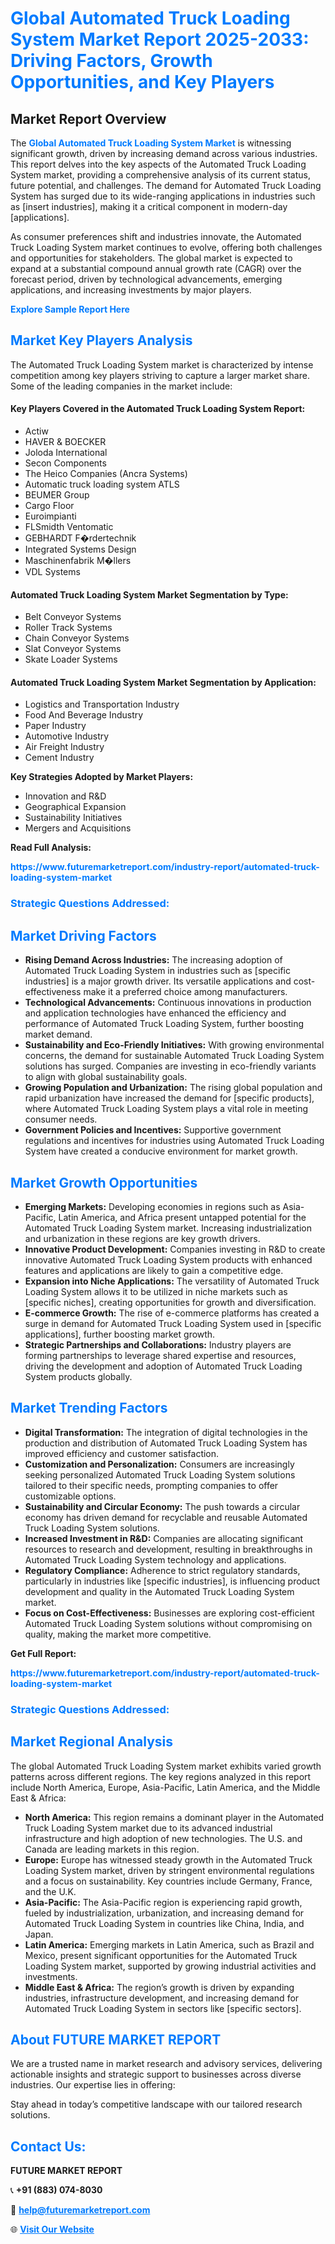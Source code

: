 <h1 style="color: #007BFF;">Global Automated Truck Loading System Market Report 2025-2033: Driving Factors, Growth Opportunities, and Key Players</h1>

<section id="overview">
<h2>Market Report Overview</h2>
<p>The <a href="https://www.futuremarketreport.com/industry-report/automated-truck-loading-system-market" style="color: #007BFF; text-decoration: none;"><strong>Global Automated Truck Loading System Market</strong></a> is witnessing significant growth, driven by increasing demand across various industries. This report delves into the key aspects of the Automated Truck Loading System market, providing a comprehensive analysis of its current status, future potential, and challenges. The demand for Automated Truck Loading System has surged due to its wide-ranging applications in industries such as [insert industries], making it a critical component in modern-day [applications].</p>
<p>As consumer preferences shift and industries innovate, the Automated Truck Loading System market continues to evolve, offering both challenges and opportunities for stakeholders. The global market is expected to expand at a substantial compound annual growth rate (CAGR) over the forecast period, driven by technological advancements, emerging applications, and increasing investments by major players.</p>
</section>

<section id="overview">
<p><a href="https://www.futuremarketreport.com/request-sample/reportId=103418" style="color: #007BFF; text-decoration: none;"><strong>Explore Sample Report Here</strong></a></p>
</section>

<section id="key-players">
<h2 style="color: #007BFF;">Market Key Players Analysis</h2>
<p>The Automated Truck Loading System market is characterized by intense competition among key players striving to capture a larger market share. Some of the leading companies in the market include:</p>
<h4>Key Players Covered in the Automated Truck Loading System Report:</h4>
<ul><li>Actiw</li><li>HAVER &amp; BOECKER</li><li>Joloda International</li><li>Secon Components</li><li>The Heico Companies (Ancra Systems)</li><li>Automatic truck loading system ATLS</li><li>BEUMER Group</li><li>Cargo Floor</li><li>Euroimpianti</li><li>FLSmidth Ventomatic</li><li>GEBHARDT F�rdertechnik</li><li>Integrated Systems Design</li><li>Maschinenfabrik M�llers</li><li>VDL Systems</li></ul>
<h4>Automated Truck Loading System Market Segmentation by Type:</h4>
<ul><li>Belt Conveyor Systems</li><li>Roller Track Systems</li><li>Chain Conveyor Systems</li><li>Slat Conveyor Systems</li><li>Skate Loader Systems</li></ul>

<h4>Automated Truck Loading System Market Segmentation by Application:</h4>
<ul><li>Logistics and Transportation Industry</li><li>Food And Beverage Industry</li><li>Paper Industry</li><li>Automotive Industry</li><li>Air Freight Industry</li><li>Cement Industry</li></ul>
<p><strong>Key Strategies Adopted by Market Players:</strong></p>
<ul>
<li>Innovation and R&D</li>
<li>Geographical Expansion</li>
<li>Sustainability Initiatives</li>
<li>Mergers and Acquisitions</li>
</ul>
</section>

<section>
<p><strong>Read Full Analysis: </strong></p><a href="https://www.futuremarketreport.com/industry-report/automated-truck-loading-system-market" style="color: #007BFF; text-decoration: none;"><strong>https://www.futuremarketreport.com/industry-report/automated-truck-loading-system-market</strong></a>
<h3 style="color: #007BFF;">Strategic Questions Addressed:</h3>
</section>

<section id="driving-factors">
<h2 style="color: #007BFF;">Market Driving Factors</h2>
<ul>
<li><strong>Rising Demand Across Industries:</strong> The increasing adoption of Automated Truck Loading System in industries such as [specific industries] is a major growth driver. Its versatile applications and cost-effectiveness make it a preferred choice among manufacturers.</li>
<li><strong>Technological Advancements:</strong> Continuous innovations in production and application technologies have enhanced the efficiency and performance of Automated Truck Loading System, further boosting market demand.</li>
<li><strong>Sustainability and Eco-Friendly Initiatives:</strong> With growing environmental concerns, the demand for sustainable Automated Truck Loading System solutions has surged. Companies are investing in eco-friendly variants to align with global sustainability goals.</li>
<li><strong>Growing Population and Urbanization:</strong> The rising global population and rapid urbanization have increased the demand for [specific products], where Automated Truck Loading System plays a vital role in meeting consumer needs.</li>
<li><strong>Government Policies and Incentives:</strong> Supportive government regulations and incentives for industries using Automated Truck Loading System have created a conducive environment for market growth.</li>
</ul>
</section>

<section id="growth-opportunities">
<h2 style="color: #007BFF;">Market Growth Opportunities</h2>
<ul>
<li><strong>Emerging Markets:</strong> Developing economies in regions such as Asia-Pacific, Latin America, and Africa present untapped potential for the Automated Truck Loading System market. Increasing industrialization and urbanization in these regions are key growth drivers.</li>
<li><strong>Innovative Product Development:</strong> Companies investing in R&D to create innovative Automated Truck Loading System products with enhanced features and applications are likely to gain a competitive edge.</li>
<li><strong>Expansion into Niche Applications:</strong> The versatility of Automated Truck Loading System allows it to be utilized in niche markets such as [specific niches], creating opportunities for growth and diversification.</li>
<li><strong>E-commerce Growth:</strong> The rise of e-commerce platforms has created a surge in demand for Automated Truck Loading System used in [specific applications], further boosting market growth.</li>
<li><strong>Strategic Partnerships and Collaborations:</strong> Industry players are forming partnerships to leverage shared expertise and resources, driving the development and adoption of Automated Truck Loading System products globally.</li>
</ul>
</section>

<section id="trending-factors">
<h2 style="color: #007BFF;">Market Trending Factors</h2>
<ul>
<li><strong>Digital Transformation:</strong> The integration of digital technologies in the production and distribution of Automated Truck Loading System has improved efficiency and customer satisfaction.</li>
<li><strong>Customization and Personalization:</strong> Consumers are increasingly seeking personalized Automated Truck Loading System solutions tailored to their specific needs, prompting companies to offer customizable options.</li>
<li><strong>Sustainability and Circular Economy:</strong> The push towards a circular economy has driven demand for recyclable and reusable Automated Truck Loading System solutions.</li>
<li><strong>Increased Investment in R&D:</strong> Companies are allocating significant resources to research and development, resulting in breakthroughs in Automated Truck Loading System technology and applications.</li>
<li><strong>Regulatory Compliance:</strong> Adherence to strict regulatory standards, particularly in industries like [specific industries], is influencing product development and quality in the Automated Truck Loading System market.</li>
<li><strong>Focus on Cost-Effectiveness:</strong> Businesses are exploring cost-efficient Automated Truck Loading System solutions without compromising on quality, making the market more competitive.</li>
</ul>
</section>

<section>
<p><strong>Get Full Report: </strong></p><a href="https://www.futuremarketreport.com/industry-report/automated-truck-loading-system-market" style="color: #007BFF; text-decoration: none;"><strong>https://www.futuremarketreport.com/industry-report/automated-truck-loading-system-market</strong></a>
<h3 style="color: #007BFF;">Strategic Questions Addressed:</h3>
</section>


<section id="regional-analysis">
<h2 style="color: #007BFF;">Market Regional Analysis</h2>
<p>The global Automated Truck Loading System market exhibits varied growth patterns across different regions. The key regions analyzed in this report include North America, Europe, Asia-Pacific, Latin America, and the Middle East & Africa:</p>
<ul>
<li><strong>North America:</strong> This region remains a dominant player in the Automated Truck Loading System market due to its advanced industrial infrastructure and high adoption of new technologies. The U.S. and Canada are leading markets in this region.</li>
<li><strong>Europe:</strong> Europe has witnessed steady growth in the Automated Truck Loading System market, driven by stringent environmental regulations and a focus on sustainability. Key countries include Germany, France, and the U.K.</li>
<li><strong>Asia-Pacific:</strong> The Asia-Pacific region is experiencing rapid growth, fueled by industrialization, urbanization, and increasing demand for Automated Truck Loading System in countries like China, India, and Japan.</li>
<li><strong>Latin America:</strong> Emerging markets in Latin America, such as Brazil and Mexico, present significant opportunities for the Automated Truck Loading System market, supported by growing industrial activities and investments.</li>
<li><strong>Middle East & Africa:</strong> The region’s growth is driven by expanding industries, infrastructure development, and increasing demand for Automated Truck Loading System in sectors like [specific sectors].</li>
</ul>
</section>

<footer>
<h2 style="color: #007BFF;">About FUTURE MARKET REPORT</h2>
<p>We are a trusted name in market research and advisory services, delivering actionable insights and strategic support to businesses across diverse industries. Our expertise lies in offering:</p>

<p>Stay ahead in today’s competitive landscape with our tailored research solutions.</p>

<h2 style="color: #007BFF;">Contact Us:</h2>
<p><strong>FUTURE MARKET REPORT</strong></p>
<p>📞 <strong>+91 (883) 074-8030</strong></p>
<p>📧 <strong><a href="mailto:help@futuremarketreport.com" style="color: #007BFF;">help@futuremarketreport.com</a></strong></p>
<p>🌐 <strong><a href="https://www.futuremarketreport.com/" style="color: #007BFF;">Visit Our Website</a></strong></p>
</footer>